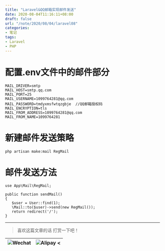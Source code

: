 ```yaml
---
title: "Laravel&QQ邮箱实现邮件发送"
date: 2020-08-04T11:16:11+08:00
draft: false
url: "/note/2020/08/04/laravel08"
categories: 
- 笔记
tags: 
- Laravel
- PHP
---
```

# 配置.env文件中的邮件部分
```
MAIL_DRIVER=smtp
MAIL_HOST=smtp.qq.com
MAIL_PORT=25
MAIL_USERNAME=1099764281@qq.com
MAIL_PASSWORD=tmdyxmsfwtqzgbje  //QQ邮箱授权码
MAIL_ENCRYPTION=tls
MAIL_FROM_ADDRESS=1099764281@qq.com
MAIL_FROM_NAME=1099764281
```
# 新建邮件发送策略
```
php artisan make:mail RegMail
```
# 邮件发送方法
```
use App\Mail\RegMail;

public function sendMail()
{
   $user = User::find(1);
   \Mail::to($user)->send(new RegMail());
   return redirect('/');
}    
```
___
> 喜欢这篇文章的话 打赏一下吧！ 

| ![Wechat](/images/pay/eb05acdaec967.png)  | ![Alipay <](/images/pay/0831de845.png) |
| --------   | -----:  |


